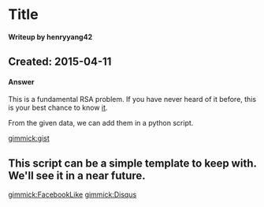 # Title

#### Writeup by henryyang42
Created: 2015-04-11
---

#### Answer
This is a fundamental RSA problem. If you have never heard of it before, this is your best chance to know [it](http://www.ruanyifeng.com/blog/2013/07/rsa_algorithm_part_two.html).

From the given data, we can add them in a python script.

[gimmick:gist](288991f233e1d2d3f54ac59f7fcd96c6848149a5)

This script can be a simple template to keep with. We'll see it in a near future.
---

[gimmick:FacebookLike](http://www.facebook.com)
[gimmick:Disqus](nthuctfnotes)
